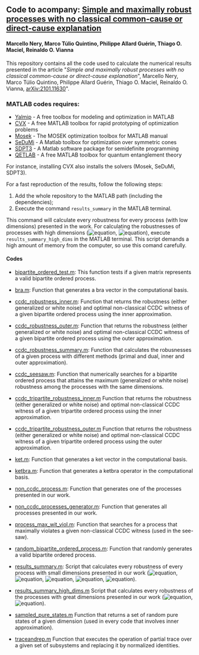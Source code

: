 ## Code to acompany: [Simple and maximally robust processes with no classical common-cause or direct-cause explanation](https://arxiv.org/abs/2101.11630)

#### Marcello Nery, Marco Túlio Quintino, Philippe Allard Guérin, Thiago O. Maciel, Reinaldo O. Vianna

This repository contains all the code used to calculate the numerical results presented in the article "*Simple and maximally robust processes with no classical common-cause or direct-cause explanation*", Marcello Nery, Marco Túlio Quintino, Philippe Allard Guérin, Thiago O. Maciel, Reinaldo O. Vianna, [	arXiv:2101.11630](https://arxiv.org/abs/2101.11630)".

### MATLAB codes requires:
- [Yalmip](https://yalmip.github.io/) - A free toolbox for modeling and optimization in MATLAB
- [CVX](http://cvxr.com/cvx/download/) - A free MATLAB toolbox for rapid prototyping of optimization problems
- [Mosek](http://docs.mosek.com/9.0/toolbox/index.html) - The MOSEK optimization toolbox for MATLAB manual
- [SeDuMi](http://sedumi.ie.lehigh.edu/?page_id=58) - A Matlab toolbox for optimization over symmetric cones
- [SDPT3](https://www.math.cmu.edu/~reha/sdpt3.html) - A Matlab software package for semidefinite programming
- [QETLAB](http://www.qetlab.com/) - A free MATLAB toolbox for quantum entanglement theory

For instance, installing CVX also installs the solvers (Mosek, SeDuMi, SDPT3). 

For a fast reproduction of the results, follow the following steps:

1. Add the whole repository to the MATLAB path (including the dependencies);
2. Execute the command ```results_summary``` in the MATLAB terminal. 

This command will calculate every robustness for every process (with low dimensions) presented in the work. For calculating the robustnesses of processes with high dimensions (![equation](http://latex.codecogs.com/gif.latex?W_{\textrm{FB}}), ![equation](http://latex.codecogs.com/gif.latex?W_{339})), execute ```results_summary_high_dims``` in the MATLAB terminal. This script demands a high amount of memory from the computer, so use this comand carefully.

#### Codes

- [bipartite_ordered_test.m](https://github.com/marcellongvb/non_ccdc_processes/blob/master/Codes/bipartite_ordered_test.m): 
This function tests if a given matrix represents a valid bipartite ordered process.

- [bra.m](https://github.com/marcellongvb/non_ccdc_processes/blob/master/Codes/bra.m):
Function that generates a bra vector in the computational basis.

- [ccdc_robustness_inner.m](https://github.com/marcellongvb/non_ccdc_processes/blob/master/Codes/ccdc_robustness_inner.m):
Function that returns the robustness (either generalized or white noise) and optimal non-classical CCDC witness of a given bipartite ordered process using the inner approximation.

- [ccdc_robustness_outer.m](https://github.com/marcellongvb/non_ccdc_processes/blob/master/Codes/ccdc_robustness_outer.m):
Function that returns the robustness (either generalized or white noise) and optimal non-classical CCDC witness of a given bipartite ordered process using the outer approximation.

- [ccdc_robustness_summary.m](https://github.com/marcellongvb/non_ccdc_processes/blob/master/Codes/ccdc_robustness_summary.m):
Function that calculates the robusnesses of a given process with different methods (primal and dual, inner and outer approximation).

- [ccdc_seesaw.m](https://github.com/marcellongvb/non_ccdc_processes/blob/master/Codes/ccdc_seesaw.m):
Function that numerically searches for a bipartite ordered process that attains the maximum (generalized or white noise) robustness among the processes with the same dimensions.

- [ccdc_tripartite_robustness_inner.m](https://github.com/marcellongvb/non_ccdc_processes/blob/master/Codes/ccdc_tripartite_robustness_inner.m)
Function that returns the robustness (either generalized or white noise) and optimal non-classical CCDC witness of a given tripartite ordered process using the inner approximation.

- [ccdc_tripartite_robustness_outer.m](https://github.com/marcellongvb/non_ccdc_processes/blob/master/Codes/ccdc_tripartite_robustness_outer.m)
Function that returns the robustness (either generalized or white noise) and optimal non-classical CCDC witness of a given tripartite ordered process using the outer approximation.

- [ket.m](https://github.com/marcellongvb/non_ccdc_processes/blob/master/Codes/ket.m):
Function that generates a ket vector in the computational basis.

- [ketbra.m](https://github.com/marcellongvb/non_ccdc_processes/blob/master/Codes/ketbra.m):
Function that generates a ketbra operator in the computational basis.

- [non_ccdc_process.m](https://github.com/marcellongvb/non_ccdc_processes/blob/master/Codes/non_ccdc_process.m):
Function that generates one of the processes presented in our work.

- [non_ccdc_processes_generator.m](https://github.com/marcellongvb/non_ccdc_processes/blob/master/Codes/non_ccdc_processes_generator.m):
Function that generates all processes presented in our work.

- [process_max_wit_viol.m](https://github.com/marcellongvb/non_ccdc_processes/blob/master/Codes/process_max_wit_viol.m):
Function that searches for a process that maximally violates a given non-classical CCDC witness (used in the see-saw).

- [random_bipartite_ordered_process.m](https://github.com/marcellongvb/non_ccdc_processes/blob/master/Codes/random_bipartite_ordered_process.m):
Function that randomly generates a valid bipartite ordered process.

- [results_summary.m](https://github.com/marcellongvb/non_ccdc_processes/blob/master/Codes/results_summary.m):
Script that calculates every robustness of every process with small dimensions presented in our work (![equation](http://latex.codecogs.com/gif.latex?W_{222}), ![equation](http://latex.codecogs.com/gif.latex?W_{224}), ![equation](http://latex.codecogs.com/gif.latex?W_{\textrm{PPT}}), ![equation](http://latex.codecogs.com/gif.latex?W_{\textrm{SEP}}), ![equation](http://latex.codecogs.com/gif.latex?W_{\textrm{MRSR}})).

- [results_summary_high_dims.m](https://github.com/marcellongvb/non_ccdc_processes/blob/master/Codes/results_summary_high_dims.m)
Script that calculates every robustness of the processes with great dimensions presented in our work (![equation](http://latex.codecogs.com/gif.latex?W_{\textrm{FB}}), ![equation](http://latex.codecogs.com/gif.latex?W_{339})).

- [sampled_pure_states.m](https://github.com/marcellongvb/non_ccdc_processes/blob/master/Codes/sampled_pure_states.m)
Function that returns a set of random pure states of a given dimension (used in every code that involves inner approximation).

- [traceandrep.m](https://github.com/marcellongvb/non_ccdc_processes/blob/master/Codes/traceandrep.m)
Function that executes the operation of partial trace over a given set of subsystems and replacing it by normalized identities.

